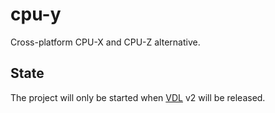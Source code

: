 # cpu-y

Cross-platform CPU-X and CPU-Z alternative.

## State

The project will only be started when [VDL](https://github.com/AdamOnAir/vdl) v2 will be released.
